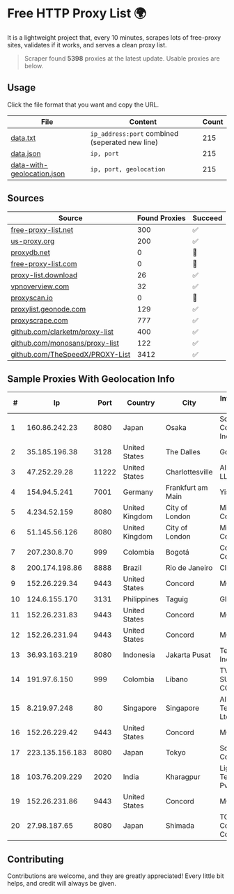 
# Free HTTP Proxy List 🌍

It is a lightweight project that, every 10 minutes, scrapes lots of free-proxy sites, validates if it works, and serves a clean proxy list.


> Scraper found **5398** proxies at the latest update. Usable proxies are below.

## Usage

Click the file format that you want and copy the URL.


|File|Content|Count|
|----|-------|-----|
|[data.txt](https://raw.githubusercontent.com/themiralay/Proxy-List-World/master/data.txt)|`ip_address:port` combined (seperated new line)|215|
|[data.json](https://raw.githubusercontent.com/themiralay/Proxy-List-World/master/data.json)|`ip, port`|215|
|[data-with-geolocation.json](https://raw.githubusercontent.com/themiralay/Proxy-List-World/master/data-with-geolocation.json)|`ip, port, geolocation`|215|

## Sources

|Source|Found Proxies|Succeed|
|------|-------------|-------|
|[free-proxy-list.net](https://free-proxy-list.net)|300|✅|
|[us-proxy.org](https://www.us-proxy.org)|200|✅|
|[proxydb.net](http://proxydb.net)|0|🚫|
|[free-proxy-list.com](https://free-proxy-list.com/?page=&port=&type%5B%5D=http&type%5B%5D=https&up_time=0&search=Search)|0|🚫|
|[proxy-list.download](https://www.proxy-list.download/HTTP)|26|✅|
|[vpnoverview.com](https://vpnoverview.com/privacy/anonymous-browsing/free-proxy-servers)|32|✅|
|[proxyscan.io](https://www.proxyscan.io)|0|🚫|
|[proxylist.geonode.com](https://proxylist.geonode.com/api/proxy-list?limit=300&page=1&sort_by=lastChecked&sort_type=desc&protocols=http,https)|129|✅|
|[proxyscrape.com](https://api.proxyscrape.com/v2/?request=displayproxies&protocol=http&timeout=10000&country=all&ssl=all&anonymity=all)|777|✅|
|[github.com/clarketm/proxy-list](https://raw.githubusercontent.com/clarketm/proxy-list/master/proxy-list-raw.txt)|400|✅|
|[github.com/monosans/proxy-list](https://raw.githubusercontent.com/monosans/proxy-list/main/proxies/http.txt)|122|✅|
|[github.com/TheSpeedX/PROXY-List](https://raw.githubusercontent.com/TheSpeedX/PROXY-List/master/http.txt)|3412|✅|


## Sample Proxies With Geolocation Info

|#|Ip|Port|Country|City|Internet Service Provider|
|-|--|----|-------|----|-------------------------|
|1|160.86.242.23|8080|Japan|Osaka|Sony Network Communications Inc|
|2|35.185.196.38|3128|United States|The Dalles|Google LLC|
|3|47.252.29.28|11222|United States|Charlottesville|Alibaba.com LLC|
|4|154.94.5.241|7001|Germany|Frankfurt am Main|Yisu Cloud|
|5|4.234.52.159|8080|United Kingdom|City of London|Microsoft Corporation|
|6|51.145.56.126|8080|United Kingdom|City of London|Microsoft Corporation|
|7|207.230.8.70|999|Colombia|Bogotá|Cogent Communications|
|8|200.174.198.86|8888|Brazil|Rio de Janeiro|Claro S.A|
|9|152.26.229.34|9443|United States|Concord|MCNC|
|10|124.6.155.170|3131|Philippines|Taguig|Globe Telecom|
|11|152.26.231.83|9443|United States|Concord|MCNC|
|12|152.26.231.94|9443|United States|Concord|MCNC|
|13|36.93.163.219|8080|Indonesia|Jakarta Pusat|Telekomunikasi Indonesia|
|14|191.97.6.150|999|Colombia|Líbano|TV AZTECA SUCURSAL COLOMBIA|
|15|8.219.97.248|80|Singapore|Singapore|Alibaba (US) Technology Co., Ltd.|
|16|152.26.229.42|9443|United States|Concord|MCNC|
|17|223.135.156.183|8080|Japan|Tokyo|So-net Corporation|
|18|103.76.209.229|2020|India|Kharagpur|Lightwave Technologies Pvt Ltd|
|19|152.26.231.86|9443|United States|Concord|MCNC|
|20|27.98.187.65|8080|Japan|Shimada|TOKAI Communications Corporation|



## Contributing

Contributions are welcome, and they are greatly appreciated! Every
little bit helps, and credit will always be given.

